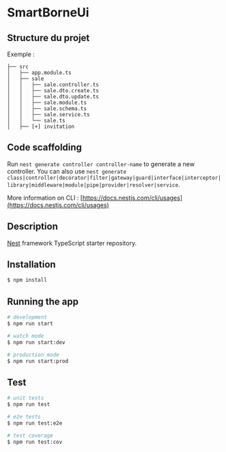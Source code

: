 # SmartBorneUi

## Structure du projet
Exemple :
```
├── src
│   ├── app.module.ts
│   ├── sale
│   │   ├── sale.controller.ts
│   │   ├── sale.dto.create.ts
│   │   ├── sale.dto.update.ts
│   │   ├── sale.module.ts
│   │   ├── sale.schema.ts
│   │   ├── sale.service.ts
│   │   └── sale.ts
│   ├── [+] invitation
```
## Code scaffolding

Run `nest generate controller controller-name` to generate a new controller. You can also use `nest generate class|controller|decorator|filter|gateway|guard|interface|interceptor|library|middleware|module|pipe|provider|resolver|service`.

More information on CLI : [https://docs.nestjs.com/cli/usages](https://docs.nestjs.com/cli/usages)

## Description

[Nest](https://github.com/nestjs/nest) framework TypeScript starter repository.

## Installation

```bash
$ npm install
```

## Running the app

```bash
# development
$ npm run start

# watch mode
$ npm run start:dev

# production mode
$ npm run start:prod
```

## Test

```bash
# unit tests
$ npm run test

# e2e tests
$ npm run test:e2e

# test coverage
$ npm run test:cov
```